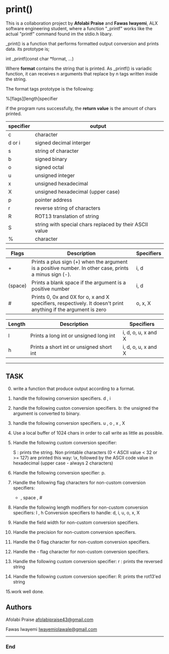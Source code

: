 # print()
This is a collaboration project by **Afolabi Praise** and **Fawas Iwayemi**, ALX software engineering student, where a function "_printf" works like the actual "printf" command found im the stdio.h libary.

_print() is a function that performs formatted output conversion and prints data. its prototype is;

int _printf(const char *format, ...)

Where **format** contains the string that is printed. As _printf() is variadic function, it can receives n arguments that replace by n tags written inside the string.

The format tags prototype is the following:

%[flags][length]specifier

if the program runs successfully, the **return value** is the amount of chars printed.

| specifier | output |
| -------------- | --------------- |
| c | character |
| d or i | signed decimal interger |
| s | string of character |
| b | signed binary |
| o | signed octal |
| u | unsigned integer |
| x | unsigned hexadecimal |
| X | unsigned hexadecimal (upper case) |
| p | pointer address |
| r | reverse string of characters |
| R | ROT13 translation of string |
| S | string with special chars replaced by their ASCII value |
| % | character |

| Flags | Description | Specifiers |
| ------------- | ------------- | ------------- | 
| +  | Prints a plus sign (+) when the argument is a positive number. In other case, prints a minus sign (-). | i, d |
| (space) | Prints a blank space if the argument is a positive number | i, d |
| #  | Prints 0, 0x and 0X for o, x and X specifiers, respectively. It doesn't print anything if the argument is zero | o, x, X |

| Length | Description | Specifiers |
| ------------- | ------------- | ------------- | 
| l | Prints a long int or unsigned long int | i, d, o, u, x and X |
| h | Prints a short int or unsigned short int | i, d, o, u, x and X |

------------

## TASK

0. write a function that produce output according to a format.

1. handle the following conversion specifiers. d , i 

2. handle the following custon conversion specifiers.
   b: the unsigned the argument is converted to binary.
   
3.  handle the following conversion specifiers. u , o , x , X

4. Use a local buffer of 1024 chars in order to call write as little as possible.

5. Handle the following custom conversion specifier:

   S : prints the string.
   Non printable characters (0 < ASCII value < 32 or >= 127) are printed this way: \x, followed by the ASCII code value in hexadecimal (upper case - always 2 characters)

6. Handle the following conversion specifier: p.

7. Handle the following flag characters for non-custom conversion specifiers:
   + , space , #

8. Handle the following length modifiers for non-custom conversion specifiers:
   l , h
   Conversion specifiers to handle: d, i, u, o, x, X

9. Handle the field width for non-custom conversion specifiers.

10. Handle the precision for non-custom conversion specifiers.

11. Handle the 0 flag character for non-custom conversion specifiers.

12. Handle the - flag character for non-custom conversion specifiers.

13. Handle the following custom conversion specifier:
    r : prints the reversed string

14. Handle the following custom conversion specifier:
    R: prints the rot13'ed string

15.work well done.


## Authors
Afolabi Praise <afolabipraise43@gmail.com>

Fawas Iwayemi <Iwayemiolawale@gmail.com>

------------

### End